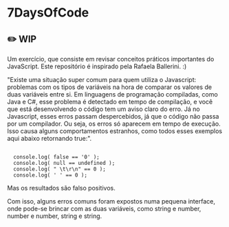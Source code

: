 # 7DaysOfCode

## :pencil2:	WIP

Um exercício, que consiste em revisar conceitos práticos importantes do JavaScript. Este repositório é inspirado pela Rafaela Ballerini. :)

"Existe uma situação super comum para quem utiliza o Javascript: problemas com os tipos de variáveis na hora de comparar os valores de duas variáveis entre si. Em linguagens de programação compiladas, como Java e C#, esse problema é detectado em tempo de compilação, e você que está desenvolvendo o código tem um aviso claro do erro. Já no Javascript, esses erros passam despercebidos, já que o código não passa por um compilador. Ou seja, os erros só aparecem em tempo de execução. Isso causa alguns comportamentos estranhos, como todos esses exemplos aqui abaixo retornando true:".

<code>
  console.log( false == '0' );
  console.log( null == undefined );
  console.log( " \t\r\n" == 0 );
  console.log( ' ' == 0 );
</code>

Mas os resultados são falso positivos.

Com isso, alguns erros comuns foram expostos numa pequena interface, onde pode-se brincar com as duas variáveis, como string e number, number e number, string e string.
